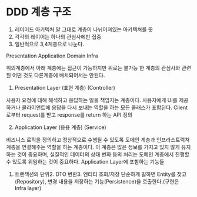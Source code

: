 # DDD 계층 구조 
1. 레이어드 아키텍처 말 그대로 계층이 나뉘어져있는 아키텍쳐를 뜻
2. 각각의 레이어는 하나의 관심사에만 집중
3. 일반적으로 3,4계층으로 나눈다.

Presentation 
Application 
Domain 
Infra 

위의계층에서 아래 계층에는 접근이 가능하지만 위로는 불가능
한 계층의 관심사와 관련된 어떤 것도 다른계층에 배치되어서는 안된다.


1. Presentation Layer (표현 계층) (Controller)

사용자 요청에 대해 해석하고 응답하는 일을 책임지는 계층이다.
사용자에게 UI를 제공하거나 클라이언트에 응답을 다시 보내는 역할을 하는 모든 클래스가 포함된다.
Client로부터 request를 받고 response를 return 하는 API 정의

2. Application Layer (응용 계층) (Service)

비즈니스 로직을 정의하고 정상적으로 수행될 수 있도록 도메인 계층과 인프라스트럭쳐 계층을 연결해주는 역할을 하는 계층이다.
이 계층은 많은 정보를 가지고 있지 않게 유지하는 것이 중요하며,
실질적인 데이터의 상태 변화 등의 처리는 도메인 계층에서 진행할 수 있도록 위임하는 것이 중요하다.
Application Layer에 포함하는 기능들

1. 트랜잭션의 단위2. DTO 변환3. 엔티티 조회/저장
   단순하게 말하면 Entity를 찾고(Repository), 
    변경 내용을 저장하는 기능(Persistence)을 호출한다.(구현은 Infra layer)
